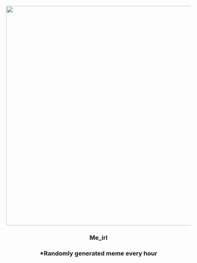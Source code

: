 <p align="center">
        <img src="https://i.redd.it/feozpz564oi61.jpg" width="600" height="600">
        </p>
        <h3 align="center">Me_irl</h3>
        <h3 align="center">*Randomly generated meme every hour</h3>
    